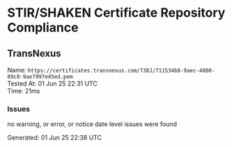 # STIR/SHAKEN Certificate Repository Compliance

## TransNexus

Name: `https://certificates.transnexus.com/738J/711534b8-9aec-4080-89c8-9ae7997e45ed.pem`\
Tested At: 01 Jun 25 22:31 UTC\
Time: 21ms

### Issues

no warning, or error, or notice date level issues were found

Generated: 01 Jun 25 22:38 UTC